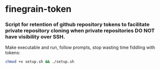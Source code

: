 # finegrain-token
### Script for retention of github repository tokens to facilitate private repository cloning when private repositories DO NOT have visibility over SSH.

Make executable and run, follow prompts, stop wasting time fiddling with tokens:
```sh
chmod +x setup.sh && ./setup.sh
```
